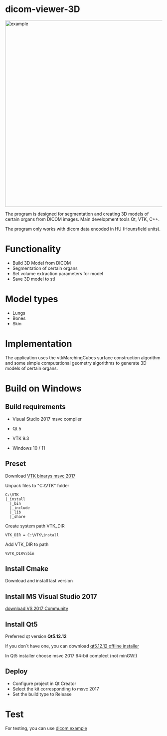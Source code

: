# dicom-viewer-3D
<img width="796" height="596" alt="example" src="https://github.com/user-attachments/assets/b075c69e-2f31-4ed0-900f-2c38c133a7ed" />

The program is designed for segmentation and creating 3D models of certain organs from DICOM images.
Main development tools Qt, VTK, C++.

The program only works with dicom data encoded in HU (Hounsfield units).
# Functionality
- Build 3D Model from DICOM
- Segmentation of certain organs
- Set volume extraction parameters for model
- Save 3D model to stl
# Model types
- Lungs
- Bones
- Skin
# Implementation
The application uses the vtkMarchingCubes surface construction algorithm
and some simple computational geometry algorithms to generate 3D models of certain organs.
# Build on Windows
<h2>Build requirements</h2>

- Visual Studio 2017 msvc compiler

- Qt 5
  
- VTK 9.3
  
- Windows 10 / 11
  
  
<h2>Preset</h2>

Download [VTK binarys msvc 2017](https://drive.google.com/file/d/14xWSCmUyoiDUJTjGzdh0Buf1E0NwSy7R/view?usp=sharing)

Unpack files to "C:\VTK" folder
```
C:\VTK
|_install
  |_bin
  |_include
  |_lib
  |_share
```
Create system path VTK_DIR
```
VTK_DIR = C:\VTK\install
```
Add VTK_DIR to path
```
%VTK_DIR%\bin
```
<h2>Install Cmake</h2>

Download and install last version


<h2>Install MS Visual Studio 2017</h2>

[download VS 2017 Community](https://aka.ms/vs/15/release/vs_community.exe)

<h2>Install Qt5</h2>

Preferred qt version **Qt5.12.12**

If you don`t have one, you can download [qt5.12.12 offline installer](https://download.qt.io/archive/qt/5.12/5.12.12/)

In Qt5 installer choose msvc 2017 64-bit complect (not minGW!)

<h2>Deploy</h2>

- Configure project in Qt Creator
- Select the kit corresponding to msvc 2017
- Set the build type to Release
  
# Test
For testing, you can use [dicom example](https://github.com/ft-290008buchok/3d-dicom-viewer/tree/main/dicom-example)


